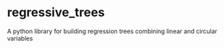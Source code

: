 regressive_trees
================

A python library for building regression trees combining linear and circular variables
